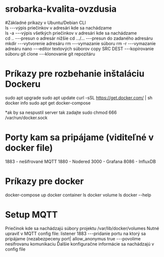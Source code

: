 # srobarka-kvalita-ovzdusia

#Základné príkazy v Ubuntu/Debian CLI
<br>ls ---výpis priečinkov v adresári kde sa nachádzame
<br>ls -a ---výpis všetkých priečinkov v adresári kde sa nachádzame
<br>cd .. ---presun o adresár nižšie
cd .../... ---presun do zadaného adresáru
mkdir ---vytvorenie adresáru 
rm ---vymazanie súboru
rm -r ---vymazanie adreáru
nano ---editor textových súborov
copy SRC DEST ---kopírovanie súboru
git clone ---klonovanie git repozitáru

# Príkazy pre rozbehanie inštaláciu Dockeru
sudo apt upgrade
sudo apt update
curl -sSL https://get.docker.com/ | sh
docker info
sudo apt get docker-compose

*ak by sa nespustil server tak zadajte 
sudo chmod 666 /var/run/docker.sock

# Porty kam sa pripájame (viditeľné v docker file)
1883 - nešifrované MQTT
1880 - Nodered
3000 - Grafana
8086 - InfluxDB

# Príkazy pre docker
docker-compose up
docker container ls
docker volume ls
docker --help

# Setup MQTT 
Priečinok kde sa nachádzajú súbory projektu /var/lib/docker/volumes
Nutné upraviť v MQTT config file:
listener 1883 ---pridanie portu na ktorý sa pripájame (nezabezpeceny port|
allow_anonymus true ---povolime nesifrovanu komunikaciu
Ďalšie konfiguračne informácie sa nachádzajú v config file

